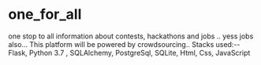 # one_for_all
one stop to all information about contests, hackathons and jobs .. yess jobs also...
This platform will be powered by crowdsourcing..
Stacks used:-- Flask, Python 3.7 , SQLAlchemy, PostgreSql, SQLite, Html, Css, JavaScript
